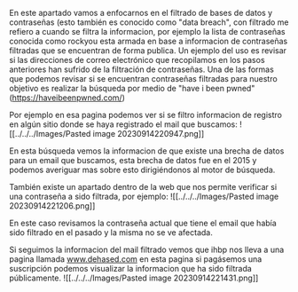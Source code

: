 En este apartado vamos a enfocarnos en el filtrado de bases de datos y contraseñas (esto también es conocido como "data breach", con filtrado me refiero a cuando se filtra la informacion, por ejemplo la lista de contraseñas conocida como rockyou esta armada en base a informacion de contraseñas filtradas que se encuentran de forma publica.
Un ejemplo del uso es revisar si las direcciones de correo electrónico que recopilamos en los pasos anteriores han sufrido de la filtración de contraseñas. 
Una de las formas que podemos revisar si se encuentran contraseñas filtradas para nuestro objetivo es realizar la búsqueda por medio de "have i been pwned" (https://haveibeenpwned.com/)

Por ejemplo en esa pagina podemos ver si se filtro informacion de registro en algún sitio donde se haya registrado el mail que buscamos:
![[../../../Images/Pasted image 20230914220947.png]]

En esta búsqueda vemos la informacion de que existe una brecha de datos para un email que buscamos, esta brecha de datos fue en el 2015 y podemos averiguar mas sobre esto dirigiéndonos al motor de búsqueda.

También existe un apartado dentro de la web que nos permite verificar si una contraseña a sido filtrada, por ejemplo:
![[../../../Images/Pasted image 20230914221206.png]]

En este caso revisamos la contraseña actual que tiene el email que había sido filtrado en el pasado y la misma no se ve afectada.


Si seguimos la informacion del mail filtrado vemos que ihbp nos lleva a una pagina llamada www.dehased.com en esta pagina si pagásemos una suscripción podemos visualizar la informacion que ha sido filtrada públicamente. 
![[../../../Images/Pasted image 20230914221431.png]]